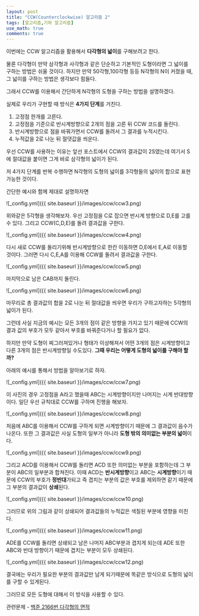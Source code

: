 ```yaml
---
layout: post
title: "CCW(Counterclockwise) 알고리즘 2"
tags: [알고리즘,기하 알고리즘]
use_math: true
comments: true
---
```


이번에는 CCW 알고리즘을 활용해서 **다각형의 넓이**를 구해보려고 한다.

물론 다각형이 만약 삼각형과 사각형과 같은 단순하고 기본적인 도형이라면 그 넓이를 구하는 방법은 쉬울 것이다. 하지만 만약 50각형,100각형 등등 N각형의 N이 커졌을 때, 그 넓이를 구하는 방법은 생각보다 힘들다.

그래서 CCW를 이용해서 간단하게 N각형의 도형을 구하는 방법을 설명하겠다.

실제로 우리가 구현할 때 방식은 **4가지 단계**를 거친다.

1. 고정점 한개를 고른다.
2. 고정점을 기준으로 반시계방향으로 2개의 점을 고른 뒤 CCW 코드를 돌린다.
3. 반시계방향으로 점을 바꿔가면서 CCW를 돌려서 그 결과를 누적시킨다.
4. 누적값을 2로 나눈 뒤 절댓값을 씌운다.

우선 CCW를 사용하는 이유는 앞선 포스트에서 CCW의 결과값이 2S였는데 여기서 S에 절대값을 붙이면 그게 바로 삼각형의 넓이가 된다.

저 4가지 단계를 반복 수행하면 N각형의 도형의 넓이를 3각형들의 넓이의 합으로 표현 가능한 것이다.

간단한 예시와 함께 제대로 설명하자면

![_config.yml]({{ site.baseurl }}/images/ccw/ccw3.png)

위와같은 5각형을 생각해보자. 우선 고정점을 C로 잡으면 반시계 방향으로 D,E를 고를 수 있다. 그리고 CCW(C,D,E)를 돌려 결과값을 구한다.

![_config.yml]({{ site.baseurl }}/images/ccw/ccw4.png)

다시 새로 CCW를 돌리기위해 반시계방향으로 한칸 이동하면 D,E에서 E,A로 이동할 것이다. 그러면 다시 C,E,A를 이용해 CCW를 돌려서 결과값을 구한다.

![_config.yml]({{ site.baseurl }}/images/ccw/ccw5.png)

마지막으로 남은 CAB까지 돌린다.

![_config.yml]({{ site.baseurl }}/images/ccw/ccw6.png)

마무리로 총 결과값의 합을 2로 나눈 뒤 절대값을 씌우면 우리가 구하고자하는 5각형의 넓이가 된다.

그런데 사실 지금의 예시는 모든 3개의 점이 같은 방향을 가지고 있기 때문에 CCW의 결과 값의 부호가 모두 같아서 부호를 바꿔준다거나 할 필요가 없다.

하지만 만약 도형이 찌그러져있거나 형태가 이상해져서 어떤 3개의 점은 시계방향이고 다른 3개의 점은 반시계방향일 수도있다.
**그때 우리는 어떻게 도형의 넓이를 구해야 할까?**

아래의 예시를 통해서 방법을 알아보기로 하자.

![_config.yml]({{ site.baseurl }}/images/ccw/ccw7.png)

이 사진의 경우 고정점을 A라고 했을때 ABC는 시계방향이지만 나머지는 시계 반대방향이다. 일단 우선 규칙대로 CCW를 구하며 진행을 해보자.

![_config.yml]({{ site.baseurl }}/images/ccw/ccw8.png)

처음에 ABC를 이용해서 CCW를 구하게 되면 시계방향이기 때문에 그 결과값이 음수가 나온다. 또한 그 결과값은 사실 도형의 일부가 아니라 **도형 밖의 의미없는 부분의 넓이**이다.

![_config.yml]({{ site.baseurl }}/images/ccw/ccw9.png)

그리고 ACD를 이용해서 CCW를 돌리면 ACD 또한 의미없는 부분을 포함하는데 그 부분이 ABC의 일부분과 합쳐진다. 이때 ACD는 **반시계방향**이고 ABC는 **시계방향**이기 때문에 CCW의 부호가 **정반대**가되고 즉 겹치는 부분의 값은 부호를 제외하면 같기 때문에 그 부분의 결과값이 **상쇄**된다.

![_config.yml]({{ site.baseurl }}/images/ccw/ccw10.png)

그러므로 위의 그림과 같이 상쇄되어 결과값들의 누적값은 색칠된 부분에 영향을 미친다.

![_config.yml]({{ site.baseurl }}/images/ccw/ccw11.png)

ADE를 CCW를 돌리면 상쇄되고 남은 나머지 ABC부분과 겹치게 되는데 ADE 또한 ABC와 반대 방향이기 때문에 겹치는 부분이 모두 상쇄된다.

![_config.yml]({{ site.baseurl }}/images/ccw/ccw12.png)

결국에는 우리가 필요한 부분의 결과값만 남게 되기때문에 똑같은 방식으로 도형의 넓이를 구할 수 있게된다.

그러므로 모든 도형에 대해서 이 방식을 사용할 수 있다.

관련문제 - [백준 2166번 다각형의 면적](https://www.acmicpc.net/problem/2166)